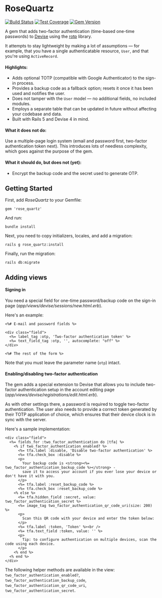 # RoseQuartz

[![Build Status](https://travis-ci.org/little-bobby-tables/rose_quartz.svg?branch=master)](https://travis-ci.org/little-bobby-tables/rose_quartz)
[![Test Coverage](https://codeclimate.com/github/little-bobby-tables/rose_quartz/badges/coverage.svg)](https://codeclimate.com/github/little-bobby-tables/rose_quartz/coverage)
[![Gem Version](https://badge.fury.io/rb/rose_quartz.svg)](https://badge.fury.io/rb/rose_quartz)

A gem that adds two-factor authentication (time-based one-time passwords) to [Devise](https://github.com/plataformatec/devise) 
using the [rotp](https://github.com/mdp/rotp) library.

It attempts to stay lightweight by making a lot of assumptions — for example, that 
you have a single authenticatable resource, `User`, and that you're using `ActiveRecord`.

#### Highlights:

* Adds optional TOTP (compatible with Google Authenticator) to the sign-in process.
* Provides a backup code as a fallback option; resets it once it has been used and notifies the user.
* Does not tamper with the `User` model — no additional fields, no included modules.
* Employs a separate table that can be updated in future without affecting your codebase and data.
* Built with Rails 5 and Devise 4 in mind.

#### What it does not do:

Use a multiple-page login system (email and password first, two-factor authentication token next).
This introduces lots of needless complexity, which goes against the purpose of the gem.

#### What it should do, but does not (yet):

* Encrypt the backup code and the secret used to generate OTP.

## Getting Started

First, add *RoseQuartz* to your Gemfile:

```
gem 'rose_quartz'
```
And run:
```
bundle install
```

Next, you need to copy initializers, locales, and add a migration:
```
rails g rose_quartz:install
```

Finally, run the migration:
```
rails db:migrate
```

## Adding views

#### Signing in

You need a special field for one-time password/backup code on the sign-in page (*app/views/devise/sessions/new.html.erb*).

Here's an example:

```
<%# E-mail and password fields %>

<div class="field">
  <%= label_tag :otp, 'Two-factor authentication token' %>
  <%= text_field_tag :otp, '', autocomplete: "off" %>
</div>

<%# The rest of the form %>
```

Note that you must leave the parameter name (`otp`) intact.

#### Enabling/disabling two-factor authentication

The gem adds a special extension to Devise that allows you to 
include two-factor authentication setup in the account editing page
(*app/views/devise/registrations/edit.html.erb*).

As with other settings there, a password is required to toggle two-factor authentication.
The user also needs to provide a correct token generated by their TOTP application of choice, 
which ensures that their device clock is in sync with the server.

Here's a sample implementation:

```
<div class="field">
  <%= fields_for :two_factor_authentication do |tfa| %>
    <% if two_factor_authentication_enabled? %>
      <%= tfa.label :disable, 'Disable two-factor authentication' %>
      <%= tfa.check_box :disable %>
      <p>
        Your backup code is <strong><%= two_factor_authentication_backup_code %></strong> -
        save it to access your account if you ever lose your device or don't have it with you.
      </p>
      <%= tfa.label :reset_backup_code %>
      <%= tfa.check_box :reset_backup_code %>
    <% else %>
      <%= tfa.hidden_field :secret, value: two_factor_authentication_secret %>
      <%= image_tag two_factor_authentication_qr_code_uri(size: 200) %>
      <p>
        Scan this QR code with your device and enter the token below:
      </p>
      <%= tfa.label :token, 'Token' %><br />
      <%= tfa.text_field :token, value: '' %>
      <p>
        Tip: to configure authentication on multiple devices, scan the code using each device.
      </p>
    <% end %>
  <% end %>
</div>
```

The following helper methods are available in the view: `two_factor_authentication_enabled?`, 
`two_factor_authentication_backup_code`, `two_factor_authentication_qr_code_uri`, `two_factor_authentication_secret`.
